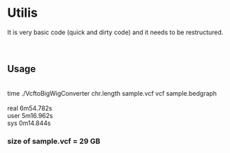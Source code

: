 # Utilis <br>
It is very basic code (quick and dirty code) and it needs to be restructured.<br>
<br><br>
## Usage <br>
<br>
time ./VcftoBigWigConverter chr.length sample.vcf vcf sample.bedgraph
<br><br>
real	6m54.782s <br>
user	5m16.962s <br>
sys	0m14.844s <br>

### size of sample.vcf = 29 GB
